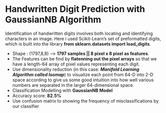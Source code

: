 # Handwritten Digit Prediction with GaussianNB Algorithm
Identification of handwritten digits involves both locating and identifying characters in an image. Here i used Scikit-Learn’s set of preformatted digits, which is built into the library **from sklearn.datasets import load_digits**.

- Shape : (1797,8,8) --> **1797 samples || 8 pixel x 8 pixel as features**.
- The Features can be find by **flatenning out the pixel arrays** so that we have a length-64 array of pixel values representing each digit.
- Use dimensionality reduction (in this case: **_Manifold Learning Algorithm called Isomap_**) to visualize each point from 64-D into 2-D space according to give us some good intuition into how well various numbers are separated
in the larger 64-dimensional space.
- Classification Modelling with **GaussianNB Model**
- Accuracy score: **82.5%**
- Use confusion matrix to showing the frequency of misclassifications by our classifier

